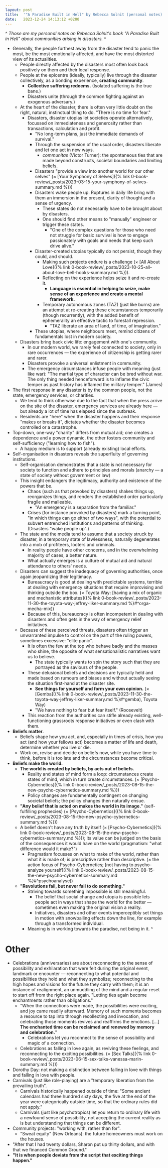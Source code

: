 ```yaml
---
layout: post
title:  '"A Paradise Built in Hell" by Rebecca Solnit (personal notes)'
date:   2023-12-24 14:13:12 +0200
---
```

^
_Those are my personal notes on Rebecca Solnit's book "A Paradise Built in Hell" about communities arising in disasters._
^
* Generally, the people furthest away from the disaster tend to panic the most, be the most emotionally affected, and have the most distorted view of its actualities.
	* People directly affected by the disasters most often look back positively on them and their local response.
	* People at the epicentre (ideally, typically) live through the disaster collectively, as a bonding experience, **creating community**.
		* **Collective suffering redeems.** (Isolated suffering is the true bane.)
		* Disasters unite (through the common fighting against an exogenous adversary.)
	* At the heart of the disaster, there is often very little doubt on the right, natural, instinctual thing to do. "There is no time for fear."
		* Disasters, disaster utopias let societies operate alternatively, focussed on immediateness and generosity rather than transactions, calculation and profit.
			* "No long-term plans, just the immediate demands of survival."
			* Through the suspension of the usual order, disasters liberate and let one act in new ways.
				* *communitas* (Victor Turner): the spontaneous ties that are made beyond constructs, societal boundaries and limiting beliefs.
			* Disasters "provide a view into another world for our other selves" (× [Your Symphony of Selves]({% link 0-book-review/_posts/2023-03-15-your-symphony-of-selves-summary.md %}))
			* Disasters wake people up. Ruptures in daily life bring with them an immersion in the present, clarity of thought and a sense of urgency.
				* These states do not necessarily have to be brought about by disasters.
				* One should find other means to "manually" engineer or trigger these states.
					* "One of the complex questions for those who need not struggle for basic survival is how to engage passionately with goals and needs that keep such drive alive."
			* Disaster-created utopias typically do not persist, though they could, and should.
				* Making such projects endure is a challenge (× [All About Love]({% link 0-book-review/_posts/2023-10-25-all-about-love-bell-hooks-summary.md %})).
				* Reflecting on the experience helps seize it and re-create it.
					* **Language is essential in helping to seize, make sense of an experience and create a mental framework.**
				* Temporary autonomous zones (TAZ) (just like burns) are an attempt at re-creating these circumstances temporarily (though recurrently), with the added benefit of ephemerality an effective tactic to forestall repression.
					* "TAZ liberate an area of land, of time, of imagination."
			* These utopias, where neighbours meet, remind citizens of fundamentals lost in modern society.
	* Disasters bring back civic life: engagement with one's community.
		* In our modern world, we rarely feel connected to society, only in rare occurrences — the experience of citizenship is getting rarer and rarer.
		* Disasters provoke a universal enlistment in community.
		* The emergency circumstances infuse people with meaning (just like war): "The martial type of character can be bred without war. The only thing needed henceforward is to inflame the civic temper as past history has inflamed the military temper." (James)
* The first response in any disaster is by the common people, not the state, emergency services, or charities.
	* We tend to think otherwise due to the fact that when the press arrive on the site of the disaster, emergency services are already here — but already a lot of time has elapsed since the outbreak.
	* Residents are "here" when the disaster happens and their response "makes or breaks it", dictates whether the disaster becomes controlled or a catastrophe.
* Top-down, one-way "charity" differs from mutual aid; one creates a dependence and a power dynamic, the other fosters community and self-sufficiency ("learning how to fish").
	* A happy medium is to support (already existing) local efforts.
* Self-organisation in disasters reveals the superfluity of governing institutions.
	* Self-organisation demonstrates that a state is not necessary for society to function and adhere to principles and morals (anarchy — a state of society without government or law)
	* This insight endangers the legitimacy, authority and existence of the powers that be.
		* Chaos (such as that provoked by disasters) shakes things up, reorganizes things, and renders the established order particularly fragile and malleable.
			* "An emergency is a separation from the familiar."
		* Crises (for instance provoked by disasters) mark a turning point, "in which things can go either of two ways", with the potential to subvert entrenched institutions and patterns of thinking. (Disasters "wake people up".)
	* The state and the media tend to assume that a society struck by disaster, in a temporary state of lawlessness, naturally degenerates into a mob of profiteers, looters and criminals.
		* In reality people have other concerns, and in the overwhelming majority of cases, a better nature.
		* What actually emerges is a culture of mutual aid and natural attendance to others' needs.
	* Disasters can suggest the inadequacy of governing authorities, once again jeopardizing their legitimacy.
		* Bureaucracy is good at dealing with predictable systems, terrible at dealing with emergency situations that require improvising and thinking outside the box.  (× Toyota Way: [having a mix of organic and mechanistic attributes]({% link 0-book-review/_posts/2023-11-30-the-toyota-way-jeffrey-liker-summary.md %}#^orga-mecha-mix))
		* Because of this, bureaucracy is often incompetent in dealing with disasters and often gets in the way of emergency relief initiatives.
	* Because of these perceived threats, disasters often trigger an unwarranted impulse to control on the part of the ruling powers, sometimes excessive: "elite panic".
		* It is often the few at the top who behave badly and the masses who shine, the opposite of what sensationalistic narratives want us to believe.
			* The state typically wants to spin the story such that they are portrayed as the saviours of the people.
		* These delusional beliefs and decisions are typically held and made based on rumours and biases and without actually seeing the situation first-hand at the disaster site.
			* **See things for yourself and form your own opinion.** (× [Gemba]({% link 0-book-review/_posts/2023-11-30-the-toyota-way-jeffrey-liker-summary.md %}#^gemba), Toyota Way)
			* "We have nothing to fear but fear itself." (Roosevelt)
		* This reaction from the authorities can stifle already existing, well-functioning grassroots response initiatives or even clash with them.
* **Beliefs matter**.
	* Beliefs shape how you act, and, especially in times of crisis, how you act (and how your fellows act) becomes a matter of life and death, determine whether you live or die.
	* Work on, revise and decide on beliefs now, while you have time to think, before it is too late and the circumstances become critical.
* **Beliefs make the world.**
	* **The world is created by beliefs, by acts out of beliefs.**
		* Reality and states of mind form a loop: circumstances create states of mind, which in turn create circumstances. (× [Psycho-Cybernetics]({% link 0-book-review/_posts/2023-08-15-the-new-psycho-cybernetics-summary.md %}))
		* Policy changes are fundamentally contingent on changing societal beliefs; the policy changes then naturally ensue.
	* **"Any belief that is acted on makes the world in its image."** (self-fulfilling prophecies) (× [Psycho-Cybernetics]({% link 0-book-review/_posts/2023-08-15-the-new-psycho-cybernetics-summary.md %}))
	* A belief doesn't have any truth by itself (× [Psycho-Cybernetics]({% link 0-book-review/_posts/2023-08-15-the-new-psycho-cybernetics-summary.md %})); its value can be judged on the basis of the consequences it would have on the world (pragmatism: "what difference would it make?")
		* Pragmatism focusses on what to make of the world, rather than what it is made of; is prescriptive rather than descriptive. (× the action focus of Psycho-Cybernetics; [not having to psycho-analyze yourself]({% link 0-book-review/_posts/2023-08-15-the-new-psycho-cybernetics-summary.md %}#^psychoanalyse))
	* **"Revolutions fail, but never fail to do something."**
		 * Striving towards something impossible is still meaningful.
			* The belief that social change and utopia is possible lets people act in ways that shape the world for the better — sometimes even making the original vision a reality.
			* Initiatives, disasters and other events imperceptibly set things in motion with snowballing effects down the line, for example through a transformed individual.
		 * Meaning is in working towards the paradise, not being in it.
^
# <a name="Other"></a>Other
* Celebrations (anniversaries) are about reconnecting to the sense of possibility and exhilaration that were felt during the original event, landmark or encounter — reconnecting to what potential and possibilities they hold and what they symbolize; reconnecting to the high hopes and visions for the future they carry with them; it is an instance of realignment, an unmuddling of the mind and a regular reset to start off from the right place again. "Letting ties again become enchantments rather than obligations."
	* "When the connections were made, the possibilities were exciting, and joy came readily afterward. Memory of such moments becomes a resource to tap into through recollecting and invocation, and celebrating those moments revives and reaffirms the emotions. [...] **The enchanted time can be reclaimed and renewed by memory and celebration.**"
		 * Celebrations let you reconnect to the sense of possibility and magic of a connection.
	* Celebrations as falling in love again, as reviving these feelings, and reconnecting to the exciting possibilities. (× [Sex Talks]({% link 0-book-review/_posts/2023-06-15-sex-talks-vanessa-marin-summary.md %}))
* Dorothy Day: not making a distinction between falling in love with things and falling in love with people.
* Carnivals (just like role-playing) are a "temporary liberation from the prevailing truth".
	* Carnivals historically happened outside of time: "Some ancient calendars had three hundred sixty days, the five at the end of the year were categorically outside time, so that the ordinary rules did not apply."
	* Carnivals (just like psychotropics) let you return to ordinary life with a newfound sense of possibility, not accepting the current reality as is but understanding that things can be different.
* Community projects: "working with, rather than for".
	* "Sweat equity" (New Orleans): the future homeowners must work on the houses.
* "After that I had twenty dollars, Sharon put up thirty dollars, and with that we financed Common Ground."
* **"It is when people deviate from the script that exciting things happen."**
